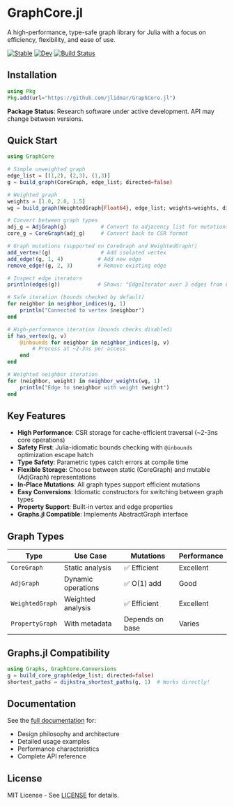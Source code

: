 # GraphCore.jl

A high-performance, type-safe graph library for Julia with a focus on efficiency, flexibility, and ease of use.

[![Stable](https://img.shields.io/badge/docs-stable-blue.svg)](https://jlidmar.github.io/GraphCore.jl/stable/)
[![Dev](https://img.shields.io/badge/docs-dev-blue.svg)](https://jlidmar.github.io/GraphCore.jl/dev/)
[![Build Status](https://github.com/jlidmar/GraphCore.jl/actions/workflows/CI.yml/badge.svg?branch=main)](https://github.com/jlidmar/GraphCore.jl/actions/workflows/CI.yml?query=branch%3Amain)

## Installation

```julia
using Pkg
Pkg.add(url="https://github.com/jlidmar/GraphCore.jl")
```

**Package Status**: Research software under active development. API may change between versions.

## Quick Start

```julia
using GraphCore

# Simple unweighted graph
edge_list = [(1,2), (2,3), (1,3)]
g = build_graph(CoreGraph, edge_list; directed=false)

# Weighted graph  
weights = [1.0, 2.0, 1.5]
wg = build_graph(WeightedGraph{Float64}, edge_list; weights=weights, directed=false)

# Convert between graph types
adj_g = AdjGraph(g)           # Convert to adjacency list for mutations
core_g = CoreGraph(adj_g)     # Convert back to CSR format

# Graph mutations (supported on CoreGraph and WeightedGraph!)
add_vertex!(g)                # Add isolated vertex
add_edge!(g, 1, 4)           # Add new edge
remove_edge!(g, 2, 3)        # Remove existing edge

# Inspect edge iterators
println(edges(g))            # Shows: "EdgeIterator over 3 edges from CoreGraph (undirected): (1,2), (1,3), (1,4)"

# Safe iteration (bounds checked by default)
for neighbor in neighbor_indices(g, 1)
    println("Connected to vertex $neighbor")
end

# High-performance iteration (bounds checks disabled)
if has_vertex(g, v)
    @inbounds for neighbor in neighbor_indices(g, v)
        # Process at ~2-3ns per access
    end
end

# Weighted neighbor iteration  
for (neighbor, weight) in neighbor_weights(wg, 1)
    println("Edge to $neighbor with weight $weight")
end
```

## Key Features

- **High Performance**: CSR storage for cache-efficient traversal (~2-3ns core operations)
- **Safety First**: Julia-idiomatic bounds checking with `@inbounds` optimization escape hatch
- **Type Safety**: Parametric types catch errors at compile time
- **Flexible Storage**: Choose between static (CoreGraph) and mutable (AdjGraph) representations  
- **In-Place Mutations**: All graph types support efficient mutations
- **Easy Conversions**: Idiomatic constructors for switching between graph types
- **Property Support**: Built-in vertex and edge properties
- **Graphs.jl Compatible**: Implements AbstractGraph interface

## Graph Types

| Type | Use Case | Mutations | Performance |
|------|----------|-----------|-------------|
| `CoreGraph` | Static analysis | ✅ Efficient | Excellent |
| `AdjGraph` | Dynamic operations | ✅ O(1) add | Good |
| `WeightedGraph` | Weighted analysis | ✅ Efficient | Excellent |
| `PropertyGraph` | With metadata | Depends on base | Varies |

## Graphs.jl Compatibility

```julia
using Graphs, GraphCore.Conversions
g = build_core_graph(edge_list; directed=false)
shortest_paths = dijkstra_shortest_paths(g, 1)  # Works directly!
```

## Documentation

See the [full documentation](docs/src/index.md) for:
- Design philosophy and architecture
- Detailed usage examples  
- Performance characteristics
- Complete API reference

## License

MIT License - See [LICENSE](LICENSE) for details.